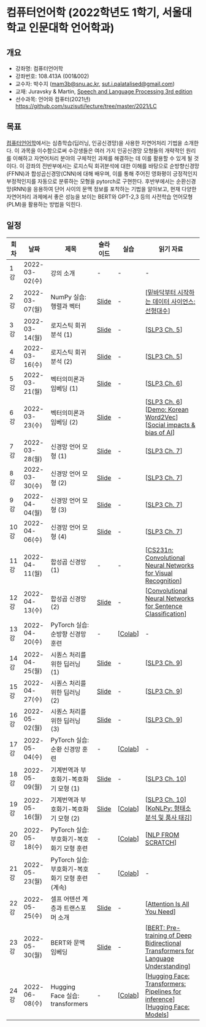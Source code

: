 # 컴퓨터언어학 (2022학년도 1학기, 서울대학교 인문대학 언어학과)

## 개요

+ 강좌명: 컴퓨터언어학
+ 강좌번호: 108.413A (001&002)
+ 교수자: 박수지 (mam3b@snu.ac.kr, sut.i.palatalised@gmail.com)
+ 교재: Juravsky & Martin, [Speech and Language Processing 3rd edition](https://web.stanford.edu/~jurafsky/slp3/)
+ 선수과목: 언어와 컴퓨터(2021년) https://github.com/suzisuti/lecture/tree/master/2021/LC

## 목표

[컴퓨터언어학](108.413A)에서는 심층학습(딥러닝, 인공신경망)을 사용한 자연어처리 기법을 소개한다. 이 과목을 이수함으로써 수강생들은 여러 가지 인공신경망 모형들의 개략적인 원리를 이해하고 자연어처리 분야의 구체적인 과제를 해결하는 데 이를 활용할 수 있게 될 것이다. 이 강좌의 전반부에서는 로지스틱 회귀분석에 대한 이해를 바탕으로 순방향신경망(FFNN)과 합성곱신경망(CNN)에 대해 배우며, 이를 통해 주어진 영화평이 긍정적인지 부정적인지를 자동으로 분류하는 모형을 pytorch로 구현한다. 후반부에서는 순환신경망(RNN)을 응용하여 단어 사이의 문맥 정보를 포착하는 기법을 알아보고, 현재 다양한 자연어처리 과제에서 좋은 성능을 보이는 BERT와 GPT-2,3 등의 사전학습 언어모형(PLM)을 활용하는 방법을 익힌다.

## 일정

|회차|날짜|제목|슬라이드|실습|읽기 자료|
|--|--|--|--|--|--|
|1강|2022-03-02(수)|강의 소개|-|-|-|
|2강|2022-03-07(월)|NumPy 실습: 행렬과 벡터|[Slide](https://github.com/suzisuti/CompLing2022/blob/main/slides/02-20220307.pdf)|-|[[밑바닥부터 시작하는 데이터 사이언스: 선형대수](https://github.com/insight-book/data-science-from-scratch/blob/master/scratch/linear_algebra.py)]|
|3강|2022-03-14(월)|로지스틱 회귀분석 (1)|[Slide](https://github.com/suzisuti/CompLing2022/blob/main/slides/03-20220314.pdf)|-|[[SLP3 Ch. 5](https://web.stanford.edu/~jurafsky/slp3/5.pdf)]|
|4강|2022-03-16(수)|로지스틱 회귀분석 (2)|[Slide](https://github.com/suzisuti/CompLing2022/blob/main/slides/04-20220316.pdf)|-|[[SLP3 Ch. 5](https://web.stanford.edu/~jurafsky/slp3/5.pdf)]|
|5강|2022-03-21(월)|벡터의미론과 임베딩 (1)|[Slide](https://github.com/suzisuti/CompLing2022/blob/main/slides/05-20220321.pdf)|-|[[SLP3 Ch. 6](https://web.stanford.edu/~jurafsky/slp3/6.pdf)]|
|6강|2022-03-23(수)|벡터의미론과 임베딩 (2)|[Slide](https://github.com/suzisuti/CompLing2022/blob/main/slides/06-20220323.pdf)|-|[[SLP3 Ch. 6](https://web.stanford.edu/~jurafsky/slp3/6.pdf)]<br>[[Demo: Korean Word2Vec](https://word2vec.kr/search/)]<br>[[Social impacts & bias of AI](https://kyunghyuncho.me/social-impacts-bias-of-ai/)]|
|7강|2022-03-28(월)|신경망 언어 모형 (1)|[Slide](https://github.com/suzisuti/CompLing2022/blob/main/slides/07-20220328.pdf)|-|[[SLP3 Ch. 7](https://web.stanford.edu/~jurafsky/slp3/7.pdf)]|
|8강|2022-03-30(수)|신경망 언어 모형 (2)|[Slide](https://github.com/suzisuti/CompLing2022/blob/main/slides/08-20220330.pdf)|-|[[SLP3 Ch. 7](https://web.stanford.edu/~jurafsky/slp3/7.pdf)]|
|9강|2022-04-04(월)|신경망 언어 모형 (3)|[Slide](https://github.com/suzisuti/CompLing2022/blob/main/slides/09-20220404.pdf)|-|[[SLP3 Ch. 7](https://web.stanford.edu/~jurafsky/slp3/7.pdf)]|
|10강|2022-04-06(수)|신경망 언어 모형 (4)|[Slide](https://github.com/suzisuti/CompLing2022/blob/main/slides/10-20220406.pdf)|-|[[SLP3 Ch. 7](https://web.stanford.edu/~jurafsky/slp3/7.pdf)]|
|11강|2022-04-11(월)|합성곱 신경망 (1)|-|-|[[CS231n: Convolutional Neural Networks for Visual Recognition](https://cs231n.github.io/convolutional-networks/)]|
|12강|2022-04-13(수)|합성곱 신경망 (2)|[Slide](https://github.com/suzisuti/CompLing2022/blob/main/slides/12-20220413.pdf)|-|[[Convolutional Neural Networks for Sentence Classification](https://aclanthology.org/D14-1181/)]|
|13강|2022-04-20(수)|PyTorch 실습: 순방향 신경망 훈련|-|[[Colab](https://colab.research.google.com/drive/1EYMWmo3oeRIsBdAXUYJ7itgUgPykeYlk?usp=sharing)]|-|
|14강|2022-04-25(월)|시퀀스 처리를 위한 딥러닝 (1)|[Slide](https://github.com/suzisuti/CompLing2022/blob/main/slides/14-20220425.pdf)|-|[[SLP3 Ch. 9](https://web.stanford.edu/~jurafsky/slp3/9.pdf)]|
|15강|2022-04-27(수)|시퀀스 처리를 위한 딥러닝 (2)|[Slide](https://github.com/suzisuti/CompLing2022/blob/main/slides/15-20220427.pdf)|-|[[SLP3 Ch. 9](https://web.stanford.edu/~jurafsky/slp3/9.pdf)]|
|16강|2022-05-02(월)|시퀀스 처리를 위한 딥러닝 (3)|[Slide](https://github.com/suzisuti/CompLing2022/blob/main/slides/16-20220502.pdf)|-|[[SLP3 Ch. 9](https://web.stanford.edu/~jurafsky/slp3/9.pdf)]|
|17강|2022-05-04(수)|PyTorch 실습: 순환 신경망 훈련|-|[[Colab](https://colab.research.google.com/drive/18heoB0yM4zMovZNDwxhGgKg9_HTCgPZV?usp=sharing)]|-|
|18강|2022-05-09(월)|기계번역과 부호화기-복호화기 모형 (1)|[Slide](https://github.com/suzisuti/CompLing2022/blob/main/slides/18-20220509.pdf)|-|[[SLP3 Ch. 10](https://web.stanford.edu/~jurafsky/slp3/10.pdf)]|
|19강|2022-05-16(월)|기계번역과 부호화기-복호화기 모형 (2)|[Slide](https://github.com/suzisuti/CompLing2022/blob/main/slides/19-20220511.pdf)|[[Colab](https://colab.research.google.com/drive/1wyTKSU3IbDkjB5aeInQYKfnCZiuBsp8d?usp=sharing)]|[[SLP3 Ch. 10](https://web.stanford.edu/~jurafsky/slp3/10.pdf)] [[KoNLPy: 형태소 분석 및 품사 태깅](https://konlpy.org/ko/latest/morph/)]|
|20강|2022-05-18(수)|PyTorch 실습: 부호화기-복호화기 모형 훈련|-|[[Colab](https://colab.research.google.com/drive/1T-WMtRWcfmMwEtD8B6QkJJGJQRhrJ35E?usp=sharing)]|[[NLP FROM SCRATCH](https://pytorch.org/tutorials/intermediate/seq2seq_translation_tutorial.html)]|
|21강|2022-05-23(월)|PyTorch 실습: 부호화기-복호화기 모형 훈련 (계속)|-|[[Colab](https://colab.research.google.com/drive/1T-WMtRWcfmMwEtD8B6QkJJGJQRhrJ35E?usp=sharing)]|-|
|22강|2022-05-25(수)|셀프 어텐션 계층과 트랜스포머 소개|[Slide](https://github.com/suzisuti/CompLing2022/blob/main/slides/22-20220525.pdf)|-|[[Attention Is All You Need](https://arxiv.org/abs/1706.03762)]|
|23강|2022-05-30(월)|BERT와 문맥 임베딩|[Slide](https://github.com/suzisuti/CompLing2022/blob/main/slides/23-20220530.pdf)|-|[[BERT: Pre-training of Deep Bidirectional Transformers for Language Understanding](https://aclanthology.org/N19-1423/)]|
|24강|2022-06-08(수)|Hugging Face 실습: transformers|-|[[Colab](https://colab.research.google.com/drive/1_XpQ5HoGnfs9Ikyd_1jKf0s8-sJ4dQ9C?usp=sharing)]|[[Hugging Face: Transformers: Pipelines for inference](https://huggingface.co/docs/transformers/main/en/pipeline_tutorial)] [[Hugging Face: Models](https://huggingface.co/models)]|
